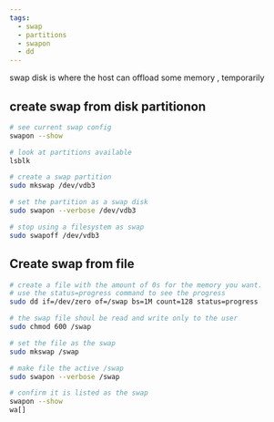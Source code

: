 ```yaml
---
tags:
  - swap
  - partitions
  - swapon
  - dd
---
```


swap disk is where the host can offload some  memory , temporarily 
## create swap from disk partitionon
```bash 
# see current swap config
swapon --show

# look at partitions available 
lsblk

# create a swap partition 
sudo mkswap /dev/vdb3

# set the partition as a swap disk 
sudo swapon --verbose /dev/vdb3

# stop using a filesystem as swap 
sudo swapoff /dev/vdb3

```

## Create swap from file 
```bash 
# create a file with the amount of 0s for the memory you want.
# use the status=progress command to see the progress
sudo dd if=/dev/zero of=/swap bs=1M count=128 status=progress

# the swap file shoul be read and write only to the user 
sudo chmod 600 /swap

# set the file as the swap
sudo mkswap /swap

# make file the active /swap
sudo swapon --verbose /swap

# confirm it is listed as the swap 
swapon --show
wa[]
```